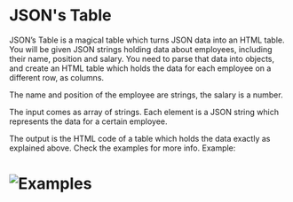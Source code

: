# JSON's Table
JSON’s Table is a magical table which turns JSON data into an HTML table. You will be given JSON strings holding
data about employees, including their name, position and salary. You need to parse that data into objects, and
create an HTML table which holds the data for each employee on a different row, as columns.

The name and position of the employee are strings, the salary is a number.

The input comes as array of strings. Each element is a JSON string which represents the data for a certain employee.

The output is the HTML code of a table which holds the data exactly as explained above. Check the examples for
more info.
Example:

# ![Examples](example.png)